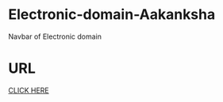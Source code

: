# Electronic-domain-Aakanksha
Navbar of Electronic domain

# URL
[CLICK HERE](https://mousumimalik.github.io/Electronic-domain-Aakanksha/)
